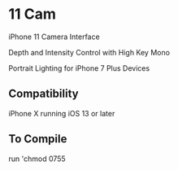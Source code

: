 # 11 Cam

iPhone 11 Camera Interface

Depth and Intensity Control with High Key Mono

Portrait Lighting for iPhone 7 Plus Devices

## Compatibility

iPhone X running iOS 13 or later

## To Compile

run 'chmod 0755 <script path>' to the postinst script
  
then cd to root directory of the package and run 'make package'

## Credits

Thank you to JBrownLlama whose tweak Depth Control was used and modified. Source - https://github.com/Jbrownllama/DepthControl/
